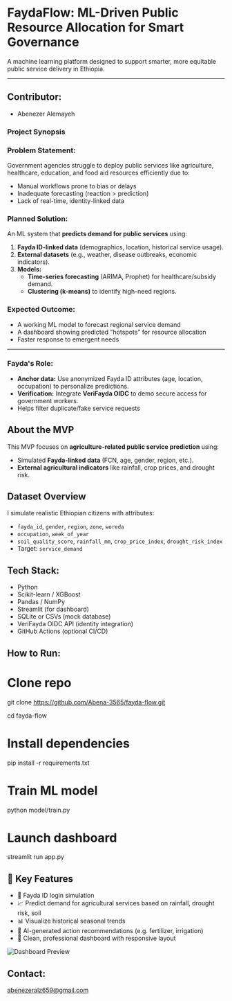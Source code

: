 # **FaydaFlow: ML-Driven Public Resource Allocation for Smart Governance**

A machine learning platform designed to support smarter, more equitable public service delivery in Ethiopia.

---

## Contributor:
- Abenezer Alemayeh

### **Project Synopsis**  

### Problem Statement:
Government agencies struggle to deploy public services like agriculture, healthcare, education, and food aid resources efficiently due to:
- Manual workflows prone to bias or delays
- Inadequate forecasting (reaction > prediction)
- Lack of real-time, identity-linked data

### Planned Solution:
An ML system that **predicts demand for public services** using:  
1. **Fayda ID-linked data** (demographics, location, historical service usage).  
2. **External datasets** (e.g., weather, disease outbreaks, economic indicators).  
3. **Models:**  
   - **Time-series forecasting** (ARIMA, Prophet) for healthcare/subsidy demand.  
   - **Clustering (k-means)** to identify high-need regions.  

### Expected Outcome:
- A working ML model to forecast regional service demand
- A dashboard showing predicted "hotspots" for resource allocation
- Faster response to emergent needs

---

### Fayda's Role:
- **Anchor data:** Use anonymized Fayda ID attributes (age, location, occupation) to personalize predictions.  
- **Verification:** Integrate **VeriFayda OIDC** to demo secure access for government workers.
- Helps filter duplicate/fake service requests

## About the MVP 

This MVP focuses on **agriculture-related public service prediction** using:
- Simulated **Fayda-linked data** (FCN, age, gender, region, etc.).
- **External agricultural indicators** like rainfall, crop prices, and drought risk.

## Dataset Overview 
I simulate realistic Ethiopian citizens with attributes:
- `fayda_id`, `gender`, `region`, `zone`, `woreda`
- `occupation`, `week_of_year`
- `soil_quality_score`, `rainfall_mm`, `crop_price_index`, `drought_risk_index`
- Target: `service_demand`

## Tech Stack:
- Python
- Scikit-learn / XGBoost
- Pandas / NumPy
- Streamlit (for dashboard)
- SQLite or CSVs (mock database)
- VeriFayda OIDC API (identity integration)
- GitHub Actions (optional CI/CD)

## How to Run:
# Clone repo
git clone https://github.com/Abena-3565/fayda-flow.git

cd fayda-flow

# Install dependencies
pip install -r requirements.txt

# Train ML model
python model/train.py

# Launch dashboard
streamlit run app.py

## 🧩 Key Features
- 🔐 Fayda ID login simulation
- 📈 Predict demand for agricultural services based on rainfall, drought risk, soil
- 📊 Visualize historical seasonal trends
- 🧠 AI-generated action recommendations (e.g. fertilizer, irrigation)
- 🎨 Clean, professional dashboard with responsive layout

![Dashboard Preview](https://via.placeholder.com/800x400?text=FaydaFlow+Dashboard+Preview)

## Contact:
abenezeralz659@gmail.com
